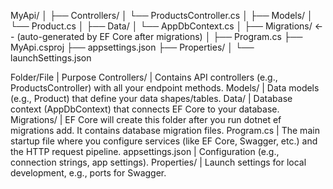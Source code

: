 MyApi/
│
├── Controllers/
│ └── ProductsController.cs
│
├── Models/
│ └── Product.cs
│
├── Data/
│ └── AppDbContext.cs
│
├── Migrations/ <-- (auto-generated by EF Core after migrations)
│
├── Program.cs
├── MyApi.csproj
├── appsettings.json
├── Properties/
│ └── launchSettings.json

Folder/File | Purpose
Controllers/ | Contains API controllers (e.g., ProductsController) with all your endpoint methods.
Models/ | Data models (e.g., Product) that define your data shapes/tables.
Data/ | Database context (AppDbContext) that connects EF Core to your database.
Migrations/ | EF Core will create this folder after you run dotnet ef migrations add. It contains database migration files.
Program.cs | The main startup file where you configure services (like EF Core, Swagger, etc.) and the HTTP request pipeline.
appsettings.json | Configuration (e.g., connection strings, app settings).
Properties/ | Launch settings for local development, e.g., ports for Swagger.

